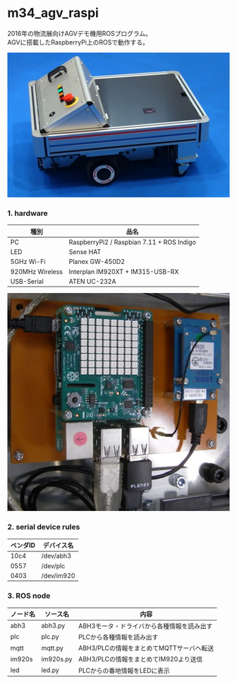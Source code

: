 # m34_agv_raspi
2016年の物流展向けAGVデモ機用ROSプログラム。  
AGVに搭載したRaspberryPi上のROSで動作する。

![agv](img/agv.jpg)

### 1. hardware

種別|品名
----|----
PC| RaspberryPi2 / Raspbian 7.11 + ROS Indigo
LED|Sense HAT
5GHz Wi-Fi|Planex GW-450D2
920MHz Wireless|Interplan IM920XT + IM315-USB-RX
USB-Serial|ATEN UC-232A

![agv](img/raspi.jpg)

### 2. serial device rules

ベンダID|デバイス名|
----|----
10c4|/dev/abh3
0557|/dev/plc
0403|/dev/im920

### 3. ROS node

ノード名|ソース名|内容
----|----|----
abh3|abh3.py|ABH3モータ・ドライバから各種情報を読み出す
plc|plc.py|PLCから各種情報を読み出す
mqtt|mqtt.py|ABH3/PLCの情報をまとめてMQTTサーバへ転送
im920s|im920s.py|ABH3/PLCの情報をまとめてIM920より送信
led|led.py|PLCからの番地情報をLEDに表示

